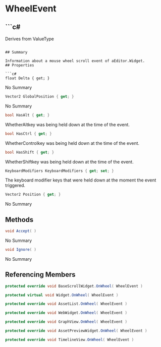 # WheelEvent

## ```c#
Derives from ValueType
```

## Summary

Information about a mouse wheel scroll event of aEditor.Widget.
## Properties

```c#
float Delta { get; } 
```
No Summary
```c#
Vector2 GlobalPosition { get; } 
```
No Summary
```c#
bool HasAlt { get; } 
```
WhetherAltkey was being held down at the time of the event.
```c#
bool HasCtrl { get; } 
```
WhetherControlkey was being held down at the time of the event.
```c#
bool HasShift { get; } 
```
WhetherShiftkey was being held down at the time of the event.
```c#
KeyboardModifiers KeyboardModifiers { get; set; } 
```
The keyboard modifier keys that were held down at the moment the event triggered.
```c#
Vector2 Position { get; } 
```
No Summary
## Methods

```c#
void Accept( ) 
```
No Summary
```c#
void Ignore( ) 
```
No Summary
## Referencing Members

```c#
protected override void BaseScrollWidget.OnWheel( WheelEvent ) 
```
```c#
protected virtual void Widget.OnWheel( WheelEvent ) 
```
```c#
protected override void AssetList.OnWheel( WheelEvent ) 
```
```c#
protected override void WebWidget.OnWheel( WheelEvent ) 
```
```c#
protected override void GraphView.OnWheel( WheelEvent ) 
```
```c#
protected override void AssetPreviewWidget.OnWheel( WheelEvent ) 
```
```c#
protected override void TimelineView.OnWheel( WheelEvent ) 
```
